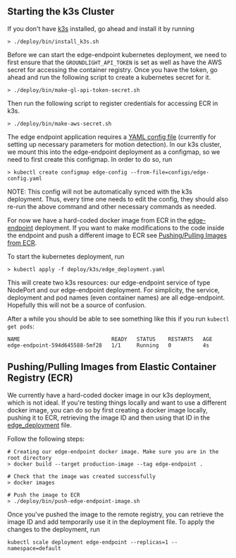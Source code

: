 
## Starting the k3s Cluster 

If you don't have [k3s](https://docs.k3s.io/) installed, go ahead and install it by running 

```shell
> ./deploy/bin/install_k3s.sh
```

Before we can start the edge-endpoint kubernetes deployment, we need to first ensure that 
the `GROUNDLIGHT_API_TOKEN` is set as well as have the AWS secret for accessing the container
registry. Once you have the token, go ahead and run the following
script to create a kubernetes secret for it. 

```shell
> ./deploy/bin/make-gl-api-token-secret.sh
```

Then run the following script to register credentials for accessing ECR in k3s. 

```shell
> ./deploy/bin/make-aws-secret.sh
```

The edge endpoint application requires a [YAML config file](/configs/edge-config.yaml) (currently for setting up necessary parameters 
for motion detection). In our k3s cluster, we mount this into the edge-endpoint deployment as a configmap, so we need to first
create this configmap. In order to do so, run 

```shell
> kubectl create configmap edge-config --from-file=configs/edge-config.yaml
```

NOTE: This config will not be automatically synced with the k3s deployment. Thus, every time one needs to 
edit the config, they should also re-run the above command and other necessary commands as needed. 

For now we have a hard-coded docker image from ECR in the [edge-endpoint](/edge-endpoint/deploy/k3s/edge_deployment.yaml) 
deployment. If you want to make modifications to the code inside the endpoint and push a different 
image to ECR see [Pushing/Pulling Images from ECR](#pushingpulling-images-from-elastic-container-registry-ecr).

To start the kubernetes deployment, run 
```shell
> kubectl apply -f deploy/k3s/edge_deployment.yaml
```

This will create two k3s resources: our edge-endpoint service of type NodePort and our edge-endpoint
deployment. For simplicity, the service, deployment and pod names (even container names) are all 
edge-endpoint. Hopefully this will not be a source of confusion. 

After a while you should be able to see something like this if you run `kubectl get pods`:

```shell
NAME                             READY   STATUS    RESTARTS   AGE
edge-endpoint-594d645588-5mf28   1/1     Running   0          4s
```


## Pushing/Pulling Images from Elastic Container Registry (ECR)

We currently have a hard-coded docker image in our k3s deployment, which is not ideal. 
If you're testing things locally and want to use a different docker image, you can do so
by first creating a docker image locally, pushing it to ECR, retrieving the image ID and 
then using that ID in the [edge_deployment](/edge-endpoint/deploy/k3s/edge_deployment.yaml) file. 

Follow the following steps:

```shell
# Creating our edge-endpoint docker image. Make sure you are in the root directory
> docker build --target production-image --tag edge-endpoint .

# Check that the image was created successfully
> docker images 

# Push the image to ECR 
> ./deploy/bin/push-edge-endpoint-image.sh

```

Once you've pushed the image to the remote registry, you can retrieve the image ID and add temporarily
use it in the deployment file. To apply the changes to the deployment, run 

```shell
kubectl scale deployment edge-endpoint --replicas=1 --namespace=default
```

